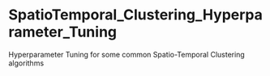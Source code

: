 # SpatioTemporal_Clustering_Hyperparameter_Tuning
Hyperparameter Tuning for some common Spatio-Temporal Clustering algorithms

